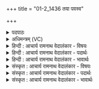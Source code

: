 +++
title = "01-2_1436 तया पवस्व"

+++
<details><summary>पदपाठः</summary>

त꣡या꣢꣯। प꣣वस्व। धा꣡र꣢꣯या। य꣡या꣢꣯। गा꣡वः꣢꣯। इ꣣ह꣢। आ꣣ग꣡म꣢न्। आ꣢। ग꣡म꣢꣯न्। ज꣡न्या꣢꣯सः। उ꣡प꣢꣯। नः꣣। गृह꣢म्। १४३६।
</details>

<details><summary>अधिमन्त्रम् (VC)</summary>

- पवमानः सोमः
- कविर्भार्गवः
- गायत्री
- षड्जः
</details>

<details><summary>हिन्दी : आचार्य रामनाथ वेदालंकार - विषयः</summary>

आगे फिर उसी विषय में कहा गया है।
</details>

<details><summary>हिन्दी : आचार्य रामनाथ वेदालंकार - पदार्थः</summary>

पदार्थान्वय -  हे तेज के धाम परमात्मन्!आप(तया धारया)उस तेज की धारा से(पवस्व)हमें पवित्र करो, (यया)जिस धारा से(इह)यहाँ(नः गृहम्)हमारे हृदय-सदन में(जन्यासः)उत्तरोत्तर जन्म लेनेवाली(गावः)तेज की किरणें(उपागमन्)उपस्थित हो जाएँ ॥२॥
</details>

<details><summary>हिन्दी : आचार्य रामनाथ वेदालंकार - भावार्थः</summary>

भावार्थ -  परमात्मा के पास से प्रवाहित होते हुए तेज उसके स्तोताओं को तेजस्वी बना देते हैं ॥२॥
</details>

<details><summary>संस्कृत : आचार्य रामनाथ वेदालंकार - विषयः</summary>

अथ पुनस्तमेव विषयमाह।
</details>

<details><summary>संस्कृत : आचार्य रामनाथ वेदालंकार - पदार्थः</summary>

पदार्थान्वय -  हे तेजोधाम परमात्मन्!त्वम्(तया धारया)तया तेजोधारया(पवस्व)अस्मान् पुनीहि(यया)धारया(इह)अत्र(नः गृहम्)अस्माकं हृदयसदनम्(जन्यासः)उत्तरोत्तरं जन्म गृह्णानाः।[अत्र ‘जनेर्यक्’। उ० ४।११२ इति यक् प्रत्ययः।] (गावः)तेजोरश्मयः(उपागमन्)उपागच्छन्तु ॥२॥
</details>

<details><summary>संस्कृत : आचार्य रामनाथ वेदालंकार - भावार्थः</summary>

भावार्थ -  परमात्मनः सकाशात् प्रस्रवन्ति तेजांसि तत्स्तोतॄन् तेजस्विनः कुर्वन्ति ॥२॥
</details>